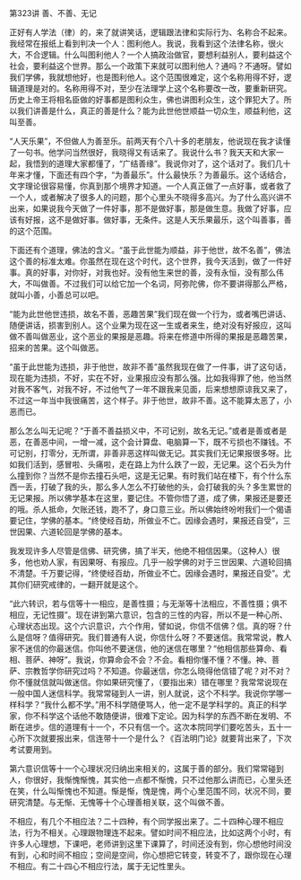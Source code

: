 第323讲 善、不善、无记

正好有人学法（律）的，来了就讲笑话，逻辑跟法律和实际行为、名称合不起来。我经常在报纸上看到判决一个人：图利他人。我说，我看到这个法律名称，很火大，不合逻辑。什么叫图利他人？一个人搞政治做官，要想利益别人，要利益这个社会，要利益这个世界。那么一个政策下来就可以图利他人？通吗？不通呀。譬如我们学佛，我就想他好，也是图利他人。这个范围很难定，这个名称用得不好，逻辑道理是对的。名称用得不对，至少在法理学上这个名称要改一改，要重新研究。历史上帝王将相名臣做的好事都是图利众生，佛也讲图利众生，这个罪犯大了。所以我们讲善是什么，真正的善是什么？能为此世他世顺益一切众生，顺益利他，这叫至善。

“人天乐果”，不但做人为善至乐。前两天有个八十多的老朋友，他说现在我才读懂了一句书。他学问当然很好，我晓得又有话来了。我说什么书？我天天和大家一起，我悟到的道理大家都懂了，“广结善缘”。我说你对了，这个话对了。我们几十年来才懂，下面还有四个字，“为善最乐”。什么最快乐？为善最乐。这个话结合，文字理论很容易懂，你真到那个境界才知道。一个人真正做了一点好事，或者救了一个人，或者解决了很多人的问题，那个心里头不晓得多高兴。为了什么高兴讲不出来，如果说我今天做了一件好事，那不是做好事，那是做生意。我做了好事，应该有好报，这不是做好事。做好事，无条件。这是人天乐果最乐，这个叫善事，善的这个范围。

下面还有个道理，佛法的含义。“虽于此世能为顺益，非于他世，故不名善”，佛法这个善的标准太难。你虽然在现在这个时代，这个世界，我今天活到，做了一件好事。真的好事，对你好，对我也好。没有他生来世的善，没有永恒，没有那么伟大，不叫做善。不过我们可以给它加一个名词，阿弥陀佛，你不要讲得那么严格，就叫小善，小善总可以吧。

“能为此世他世违损，故名不善，恶趣苦果”我们现在做一个行为，或者嘴巴讲话、随便讲话，损害到别人。这个业果为现在这一生或者来生，绝对没有好报应，这叫做不善叫做恶业，这个恶业的果报是恶趣。将来在修道中所得的果报是恶趣苦果，招来的苦果。这个叫做恶。

“虽于此世能为违损，非于他世，故非不善”虽然我现在做了一件事，讲了这句话，现在能为违损，不好，实在不好，业果报应没有那么强。比如我得罪了他，他当然对我不客气，对我不好，不过他气了一年不跟我来见面，后来想想原谅我又来了，不过这一年当中我很痛苦，这个样子。非于他世，故非不善。这不能算太恶了，小恶而已。

那么怎么叫无记呢？“于善不善益损义中，不可记别，故名无记。”或者是善或者是恶，在善恶中间，一增一减，这个会计算盘、电脑算一下，既不亏损也不赚钱。不可记别，打零分，无所谓，非善非恶这样叫做无记。其实我们无记果报很多呀。比如我们活到，感冒啦、头痛啦，走在路上为什么跌了一跤，无记果。这个石头为什么撞到你？当然不是你去撞石头吧，这是无记果。有时我们站在楼下，有个什么东西一丢，打破了我的头，那么多人怎么不打破他的头，会打破我的头？多生累世的无记果报。所以佛学基本在这里，要记住。不管你悟了道，成了佛，果报还是要还的哦。杀人抵命，欠账还钱，跑不了，身口意三业。所以佛始终吩咐我们一个偈语要记住，学佛的基本。“终使经百劫，所做业不亡。因缘会遇时，果报还自受”，三世因果、六道轮回是学佛的基本。

我发现许多人尽管是信佛、研究佛，搞了半天，他绝不相信因果。（这种人）很多，他也劝人家，有因果呀、有报应。几乎一般学佛的对于三世因果、六道轮回搞不清楚。千万要记得，“终使经百劫，所做业不亡。因缘会遇时，果报还自受”。尤其你们研究戒律的，一翻开就是这个。

“此六转识，若与信等十一相应，是善性摄；与无渐等十法相应，不善性摄；俱不相应，无记性摄”。现在讲到第六意识，包含的三性的内容，所以不是一种心所、心理状态出现。这个六识意识，六个作用，譬如说，你信不信佛？信。真的呀？什么是信呀？值得研究。我们普通有人说，你信什么呀？不要迷信。我常常说，教人家不迷信的你最迷信。你叫他不要迷信，他的迷信在哪里？“他相信那些算命、看相、菩萨、神呀”。我说，你算命会不会？不会。看相你懂不懂？不懂。神、菩萨、宗教哲学你研究过吗？不知道。你最迷信，你怎么晓得他信错了呢？对不对？你不懂就信就叫做迷信。你如果研究懂了，（要指出来）错在哪里？我常常说现在一般中国人迷信科学。我常常碰到人一讲，别人就说，这个不科学。我说你学哪一样科学？“我什么都不学。”用不科学随便骂人，他一定不是学科学的。真正的科学家，你不科学这个话他不敢随便讲，很难下定论。因为科学的东西不断在发明、不断在进步。信的道理有十一个，不只有信一个。这次本院同学们要吃苦头，五十一心所下次就要报出来，信连带十一个是什么？《百法明门论》就要背出来了，下次考试要用到。

第六意识信等十一个心理状况归纳出来相关的，这属于善的部分。我们常常碰到人，你很好，我惭愧惭愧，其实他一点都不惭愧，只不过他那么讲而已，心里头还在笑，什么叫惭愧也不知道。惭是惭，愧是愧，两个心里范围不同，状况不同，要研究清楚。与无惭、无愧等十个心理善相关联，这个叫做不善。

不相应，有几个不相应法？二十四种，有个同学报出来了。二十四种心理不相应法，行为不相关。心理跟物理连不起来。譬如时间不相应法，比如这两个小时，有许多人心理想，下课吧，老师讲到这里下课算了，时间还没有到，你心想他时间没有到，心和时间不相应；空间是空间，你心想把它转变，转变不了，跟你现在心理不相应。有二十四心不相应行法，属于无记性里头。


